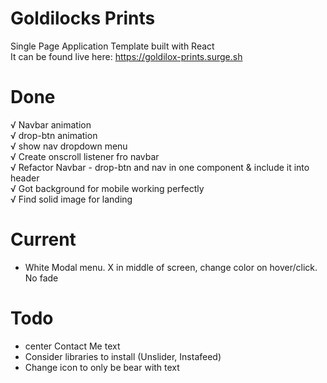 # Goldilocks Prints
Single Page Application Template built with React <br />
It can be found live here: https://goldilox-prints.surge.sh

# Done
√  Navbar animation <br />
√ drop-btn animation <br />
√ show nav dropdown menu <br />
√ Create onscroll listener fro navbar <br />
√ Refactor Navbar - drop-btn and nav in one component & include it into header <br />
√ Got background for mobile working perfectly <br />
√ Find solid image for landing <br />

# Current
- White Modal menu. X in middle of screen, change color on hover/click. No fade

# Todo
- center Contact Me text
- Consider libraries to install (Unslider, Instafeed)
- Change icon to only be bear with text
